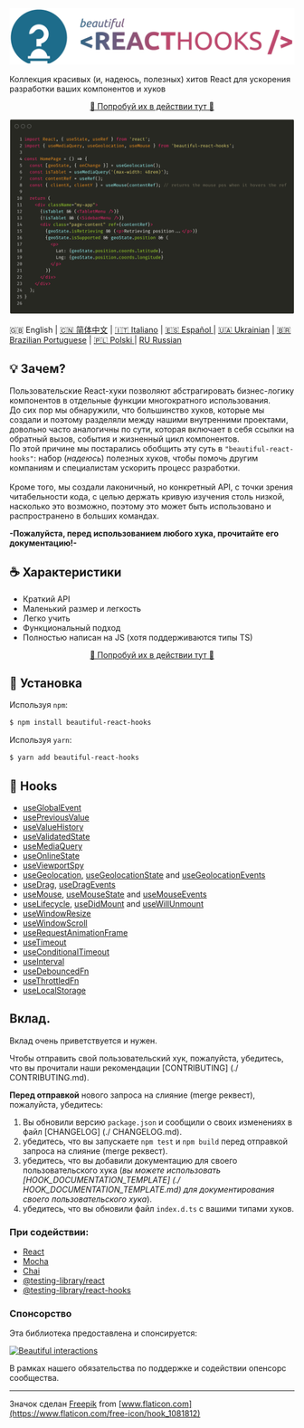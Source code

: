 ![logo](img/logo.png)

Коллекция красивых (и, надеюсь, полезных) хитов React для ускорения разработки ваших компонентов и хуков

<div>
  <p align="center">
    <a href="https://beautifulinteractions.github.io/beautiful-react-hooks/" target="_blank">
    🌟 Попробуй их в действии тут 🌟
    </a>
  </p>
</div>

![Usage example](img/usage_example.png)

🇬🇧 English | <a href="https://github.com/beautifulinteractions/beautiful-react-hooks/blob/master/docs/README.zh-CN.md">🇨🇳 简体中文</a> | <a href="https://github.com/beautifulinteractions/beautiful-react-hooks/blob/master/docs/README.it-IT.md">🇮🇹 Italiano</a> | <a href="https://github.com/beautifulinteractions/beautiful-react-hooks/blob/master/docs/README.es-ES.md"> 🇪🇸 Español </a> | <a href="https://github.com/beautifulinteractions/beautiful-react-hooks/blob/master/docs/README.uk-UA.md">🇺🇦 Ukrainian</a> | <a href="https://github.com/beautifulinteractions/beautiful-react-hooks/blob/master/docs/README.pt-BR.md">🇧🇷 Brazilian Portuguese</a> | <a href="https://github.com/beautifulinteractions/beautiful-react-hooks/blob/master/docs/README.pl-PL.md">🇵🇱 Polski </a> | <a href="https://github.com/beautifulinteractions/beautiful-react-hooks/blob/master/docs/README.pl-PL.md">RU Russian </a>

## 💡 Зачем?

Пользовательские React-хуки позволяют абстрагировать бизнес-логику компонентов в отдельные функции многократного использования. <br />
До сих пор мы обнаружили, что большинство хуков, которые мы создали и поэтому разделяли между нашими внутренними проектами, довольно часто
аналогичны по сути, которая включает в себя ссылки на обратный вызов, события и жизненный цикл компонентов. <br />
По этой причине мы постарались обобщить эту суть в `"beautiful-react-hooks"`: набор (_надеюсь_) полезных хуков, чтобы помочь другим компаниям и специалистам ускорить процесс разработки. <br /> <br />
Кроме того, мы создали лаконичный, но конкретный API, с точки зрения читабельности кода, с целью держать кривую изучения столь низкой, насколько это возможно, поэтому это может быть использовано и распространено в больших командах.

**-Пожалуйста, перед использованием любого хука, прочитайте его документацию!-**

## ☕️ Характеристики

- Краткий API
- Маленький размер и легкость
- Легко учить
- Функциональный подход
- Полностью написан на JS (хотя поддерживаются типы TS)

<div>
  <p align="center">
    <a href="https://beautifulinteractions.github.io/beautiful-react-hooks/" target="_blank">
    🌟 Попробуй их в действии тут 🌟
    </a>
  </p>
</div>

## 🕺 Установка

Используя `npm`:

```bash
$ npm install beautiful-react-hooks
```

Используя `yarn`:

```bash
$ yarn add beautiful-react-hooks
```

## 🎨 Hooks

- [useGlobalEvent](docs/useGlobalEvent.md)
- [usePreviousValue](docs/usePreviousValue.md)
- [useValueHistory](docs/useValueHistory.md)
- [useValidatedState](docs/useValidatedState.md)
- [useMediaQuery](docs/useMediaQuery.md)
- [useOnlineState](docs/useOnlineState.md)
- [useViewportSpy](docs/useViewportSpy.md)
- [useGeolocation](docs/useGeolocation.md), [useGeolocationState](docs/useGeolocationState.md) and [useGeolocationEvents](docs/useGeolocationEvents.md)
- [useDrag](docs/useDrag.md), [useDragEvents](docs/useDragEvents.md)
- [useMouse](docs/useMouse.md), [useMouseState](docs/useMouseState.md) and [useMouseEvents](docs/useMouseEvents.md)
- [useLifecycle](docs/useLifecycle.md), [useDidMount](docs/useDidMount.md) and [useWillUnmount](docs/useWillUnmount.md)
- [useWindowResize](docs/useWindowResize.md)
- [useWindowScroll](docs/useWindowScroll.md)
- [useRequestAnimationFrame](docs/useRequestAnimationFrame.md)
- [useTimeout](docs/useTimeout.md)
- [useConditionalTimeout](docs/useConditionalTimeout.md)
- [useInterval](docs/useInterval.md)
- [useDebouncedFn](docs/useDebouncedFn.md)
- [useThrottledFn](docs/useThrottledFn.md)
- [useLocalStorage](docs/useLocalStorage.md)

## Вклад.

Вклад очень приветствуется и нужен.

Чтобы отправить свой пользовательский хук, пожалуйста, убедитесь, что вы прочитали наши рекомендации [CONTRIBUTING] (./ CONTRIBUTING.md).

**Перед отправкой** нового запроса на слияние (merge реквест), пожалуйста, убедитесь:

1. Вы обновили версию `package.json` и сообщили о своих изменениях в файл [CHANGELOG] (./ CHANGELOG.md).
2. убедитесь, что вы запускаете `npm test` и `npm build` перед отправкой запроса на слияние (merge реквест).
3. убедитесь, что вы добавили документацию для своего пользовательского хука (_вы можете использовать [HOOK_DOCUMENTATION_TEMPLATE] (./ HOOK_DOCUMENTATION_TEMPLATE.md) для документирования своего пользовательского хука_).
4. убедитесь, что вы обновили файл `index.d.ts` с вашими типами хуков.

### При содействии:

- [React](https://reactjs.org/)
- [Mocha](https://mochajs.org/)
- [Chai](https://www.chaijs.com/)
- [@testing-library/react](https://testing-library.com/docs/react-testing-library/intro)
- [@testing-library/react-hooks](https://react-hooks-testing-library.com/)

### Спонсорство

Эта библиотека предоставлена и спонсируется:

<div>
  <p>
    <a href="https://beautifulinteractions.com/">
      <img src="https://beautifulinteractions.com/img/logo-colorful.svg" alt="Beautiful interactions" width="140px" />
    </a>
  </p>
</div>

В рамках нашего обязательства по поддержке и содействии опенсорс сообщества.

---

Значок сделан [Freepik](https://www.flaticon.com/authors/freepik) from [www.flaticon.com](https://www.flaticon.com/free-icon/hook_1081812)
